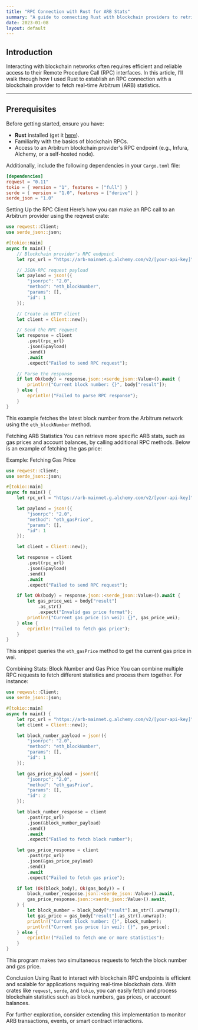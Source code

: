 ```yaml
---
title: "RPC Connection with Rust for ARB Stats"
summary: "A guide to connecting Rust with blockchain providers to retrieve Arbitrum statistics via RPC."
date: 2023-01-08
layout: default
---
```


## Introduction

Interacting with blockchain networks often requires efficient and reliable access to their Remote Procedure Call (RPC) interfaces. In this article, I’ll walk through how I used Rust to establish an RPC connection with a blockchain provider to fetch real-time Arbitrum (ARB) statistics.

---

## Prerequisites

Before getting started, ensure you have:

-   **Rust** installed (get it [here](https://www.rust-lang.org/tools/install)).
-   Familiarity with the basics of blockchain RPCs.
-   Access to an Arbitrum blockchain provider's RPC endpoint (e.g., Infura, Alchemy, or a self-hosted node).

Additionally, include the following dependencies in your `Cargo.toml` file:

```toml
[dependencies]
reqwest = "0.11"
tokio = { version = "1", features = ["full"] }
serde = { version = "1.0", features = ["derive"] }
serde_json = "1.0"
```

Setting Up the RPC Client
Here’s how you can make an RPC call to an Arbitrum provider using the reqwest crate:

```rust
use reqwest::Client;
use serde_json::json;

#[tokio::main]
async fn main() {
    // Blockchain provider's RPC endpoint
    let rpc_url = "https://arb-mainnet.g.alchemy.com/v2/[your-api-key]";

    // JSON-RPC request payload
    let payload = json!({
        "jsonrpc": "2.0",
        "method": "eth_blockNumber",
        "params": [],
        "id": 1
    });

    // Create an HTTP client
    let client = Client::new();

    // Send the RPC request
    let response = client
        .post(rpc_url)
        .json(&payload)
        .send()
        .await
        .expect("Failed to send RPC request");

    // Parse the response
    if let Ok(body) = response.json::<serde_json::Value>().await {
        println!("Current block number: {}", body["result"]);
    } else {
        eprintln!("Failed to parse RPC response");
    }
}
```

This example fetches the latest block number from the Arbitrum network using the `eth_blockNumber` method.

Fetching ARB Statistics
You can retrieve more specific ARB stats, such as gas prices and account balances, by calling additional RPC methods. Below is an example of fetching the gas price:

Example: Fetching Gas Price

```rust
use reqwest::Client;
use serde_json::json;

#[tokio::main]
async fn main() {
    let rpc_url = "https://arb-mainnet.g.alchemy.com/v2/[your-api-key]";

    let payload = json!({
        "jsonrpc": "2.0",
        "method": "eth_gasPrice",
        "params": [],
        "id": 1
    });

    let client = Client::new();

    let response = client
        .post(rpc_url)
        .json(&payload)
        .send()
        .await
        .expect("Failed to send RPC request");

    if let Ok(body) = response.json::<serde_json::Value>().await {
        let gas_price_wei = body["result"]
            .as_str()
            .expect("Invalid gas price format");
        println!("Current gas price (in wei): {}", gas_price_wei);
    } else {
        eprintln!("Failed to fetch gas price");
    }
}
```

This snippet queries the `eth_gasPrice` method to get the current gas price in wei.

Combining Stats: Block Number and Gas Price
You can combine multiple RPC requests to fetch different statistics and process them together. For instance:

```rust
use reqwest::Client;
use serde_json::json;

#[tokio::main]
async fn main() {
    let rpc_url = "https://arb-mainnet.g.alchemy.com/v2/[your-api-key]";
    let client = Client::new();

    let block_number_payload = json!({
        "jsonrpc": "2.0",
        "method": "eth_blockNumber",
        "params": [],
        "id": 1
    });

    let gas_price_payload = json!({
        "jsonrpc": "2.0",
        "method": "eth_gasPrice",
        "params": [],
        "id": 2
    });

    let block_number_response = client
        .post(rpc_url)
        .json(&block_number_payload)
        .send()
        .await
        .expect("Failed to fetch block number");

    let gas_price_response = client
        .post(rpc_url)
        .json(&gas_price_payload)
        .send()
        .await
        .expect("Failed to fetch gas price");

    if let (Ok(block_body), Ok(gas_body)) = (
        block_number_response.json::<serde_json::Value>().await,
        gas_price_response.json::<serde_json::Value>().await,
    ) {
        let block_number = block_body["result"].as_str().unwrap();
        let gas_price = gas_body["result"].as_str().unwrap();
        println!("Current block number: {}", block_number);
        println!("Current gas price (in wei): {}", gas_price);
    } else {
        eprintln!("Failed to fetch one or more statistics");
    }
}
```

This program makes two simultaneous requests to fetch the block number and gas price.

Conclusion
Using Rust to interact with blockchain RPC endpoints is efficient and scalable for applications requiring real-time blockchain data. With crates like `reqwest`, `serde`, and `tokio`, you can easily fetch and process blockchain statistics such as block numbers, gas prices, or account balances.

For further exploration, consider extending this implementation to monitor ARB transactions, events, or smart contract interactions.
